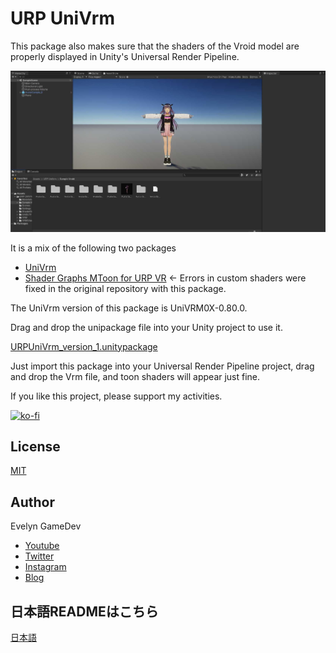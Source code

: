 # URP UniVrm

This package also makes sure that the shaders of the Vroid model are properly displayed in Unity's Universal Render Pipeline.

![demo scene](./demo.jpg)

It is a mix of the following two packages

* [UniVrm](https://github.com/vrm-c/UniVRM)
* [Shader Graphs MToon for URP VR](https://github.com/simplestargame/ShaderGraphsMToonForURPVR) ← Errors in custom shaders were fixed in the original repository with this package.

The UniVrm version of this package is UniVRM0X-0.80.0.

Drag and drop the unipackage file into your Unity project to use it.

[URPUniVrm_version_1.unitypackage](https://github.com/akihisaArchieSakai/URP-UniVrm/releases/tag/ver-1.0.0)

Just import this package into your Universal Render Pipeline project, drag and drop the Vrm file, and toon shaders will appear just fine.

If you like this project, please support my activities.

[![ko-fi](https://ko-fi.com/img/githubbutton_sm.svg)](https://ko-fi.com/S6S52PWUR)

## License

[MIT](./LICENSE.txt)

## Author

Evelyn GameDev

* [Youtube](https://www.youtube.com/c/EvelynGameDev)
* [Twitter](https://twitter.com/ArchieSakai)
* [Instagram](https://www.instagram.com/evelyn_gamedev/)
* [Blog](https://gamedev.soarhap.com/)

## 日本語READMEはこちら

[日本語](./README_jp.md)
